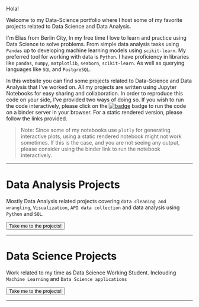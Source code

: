 Hola!

Welcome to my Data-Science portfolio where I host some of my favorite projects related to Data Science and Data Analysis.


I'm Elias from Berlin City, In my free time I love to learn and practice using Data Science to solve problems. From simple data analysis tasks using `Pandas` up to developing machine learning models using `scikit-learn`. My preferred tool for working with data is `Python`. I have proficiency in libraries like `pandas`, `numpy`, `matplotlib`, `seaborn`, `scikit-learn`. As well as querying languages like `SQL` and
`PostgreSQL`. 

In this website you can find some projects related to Data-Science and Data Analysis that I've worked on. All my projects are written using Jupyter Notebooks for easy sharing and collaboration. In order to reproduce this code on your side, I've provided two ways of doing so. If you wish to run the code interactively, please click on the [![badge](https://mybinder.org/badge_logo.svg)]() badge to run the code on a binder server in your browser. For a static rendered version, please follow the links provided.
> Note: Since some of my notebooks use `plotly` for generating interactive plots, using a static rendered notebook might not work sometimes. If this is the case, and you are not seeing any output, please consider using the binder link to run the notebook interactively.

----

# Data Analysis Projects 

Mostly Data Analysis related projects covering `data cleaning and wrangling`, `Visualization`, `API data collection` and data analysis using `Python` and `SQL`.

<button onclick="window.location.href='/DataScience-Portfolio/data_analysis_projects';">Take me to the projects!</button>

----

# Data Science Projects

Work related to my time as Data Science Working Student. Inclouding `Machine Learning` and `Data Science applications`

<button onclick="window.location.href='/DataScience-Portfolio/ml_projects';">Take me to the projects!</button>

---
